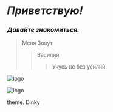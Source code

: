 # _Приветствую!_

### *Давайте знакомиться.*

> Меня Зовут 
>> Василий
>>> Учусь не без усилий. 

![logo](https://cs14.pikabu.ru/post_img/big/2022/11/16/4/1668577742112523951.png)

![logo](https://cs12.pikabu.ru/post_img/2022/06/26/10/1656262592113010997.jpg)

theme: Dinky